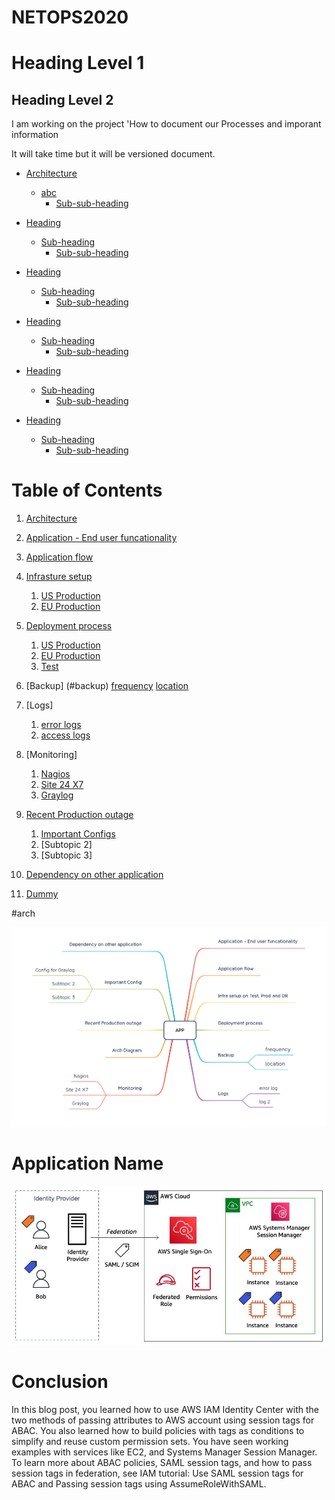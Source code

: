 # NETOPS2020

# Heading Level 1
## Heading Level 2

I am working on the project 'How to document our Processes and imporant information

It will take time but it will be versioned document.

- [Architecture](#heading)
  * [abc](#sub-heading)
    + [Sub-sub-heading](#sub-sub-heading)
- [Heading](#heading-1)
  * [Sub-heading](#sub-heading-1)
    + [Sub-sub-heading](#sub-sub-heading-1)
- [Heading](#heading-2)
  * [Sub-heading](#sub-heading-2)
    + [Sub-sub-heading](#sub-sub-heading-2)

- [Heading](#heading)
  * [Sub-heading](#sub-heading)
    + [Sub-sub-heading](#sub-sub-heading)
- [Heading](#heading-1)
  * [Sub-heading](#sub-heading-1)
    + [Sub-sub-heading](#sub-sub-heading-1)
- [Heading](#heading-2)
  * [Sub-heading](#sub-heading-2)
    + [Sub-sub-heading](#sub-sub-heading-2)

# Table of Contents
1. [Architecture](#Okta)
  
2. [Application - End user funcationality](#application-end-user-funcationality)
3. [Application flow](#application-flow)
4. [Infrasture setup](#infrasture-setup)
      1. [US Production](#us-prod-infra)
      2. [EU Production](#eu-prod-infra)
5. [Deployment process](#deployment-process)
   1. [US Production](#us-deployment-process)
   2. [EU Production](#eu-deployment-process)
   3. [Test](#test-deployment-process)
6. [Backup] (#backup)
		[frequency](#frequency)
		[location](#location)
7. [Logs] 
   1. [error logs](#log-location1)
   2. [access logs](#log-location2)
8. [Monitoring]
   1. [Nagios](#nagios-alerts)
   2. [Site 24 X7](#sythetic-monitor-link)
   3. [Graylog](#graylog-configured)
9. [Recent Production outage](#application-name-recent-outages)
   1.  [Important Configs](#application-name-configs)
   2.  [Subtopic 2]
   3.  [Subtopic 3]
11.	[Dependency on other application](#application-name-dependency)
12. [Dummy](#dummy)





#arch

  ![Architecture](Product-Documentation.png)


# Application Name




  ![Okta](Okta-1.jpg)


# Conclusion
In this blog post, you learned how to use AWS IAM Identity Center with the two methods of passing attributes to AWS account using session tags for ABAC. You also learned how to build policies with tags as conditions to simplify and reuse custom permission sets. You have seen working examples with services like EC2, and Systems Manager Session Manager. To learn more about ABAC policies, SAML session tags, and how to pass session tags in federation, see IAM tutorial: Use SAML session tags for ABAC and Passing session tags using AssumeRoleWithSAML.
